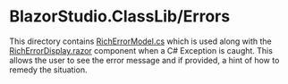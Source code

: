 ﻿# BlazorStudio.ClassLib/Errors
This directory contains [RichErrorModel.cs](/BlazorStudio.ClassLib/Errors/RichErrorModel.cs) which is used along with the [RichErrorDisplay.razor](/BlazorStudio.RazorLib/Errors/RichErrorDisplay.razor) component when a C# Exception is caught. This allows the user to see the error message and if provided, a hint of how to remedy the situation.